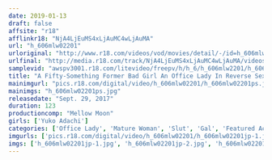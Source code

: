 ```yaml
---
date: 2019-01-13
draft: false
affsite: "r18"
afflinkr18: "NjA4LjEuMS4xLjAuMC4wLjAuMA"
url: "h_606mlw02201"
urloriginal: "http://www.r18.com/videos/vod/movies/detail/-/id=h_606mlw02201"
urlfinal: "http://media.r18.com/track/NjA4LjEuMS4xLjAuMC4wLjAuMA/videos/vod/movies/detail/-/id=h_606mlw02201"
samplevid: "awspv3001.r18.com/litevideo/freepv/h/h_6/h_606mlw2201/h_606mlw2201_dmb_w.mp4"
title: "A Fifty-Something Former Bad Girl An Office Lady In Reverse Sexual Harassment 'Hurry Up And Whip Out Your Cock!' Yuko Adachi"
mainimgurl: "pics.r18.com/digital/video/h_606mlw02201/h_606mlw02201ps.jpg"
mainimgs: "h_606mlw02201ps.jpg"
releasedate: "Sept. 29, 2017"
duration: 123
productioncomp: "Mellow Moon"
girls: ['Yuko Adachi']
categories: ['Office Lady', 'Mature Woman', 'Slut', 'Gal', 'Featured Actress', 'Drama', 'Blowjob', 'Masturbation', 'Masochist Man', 'Hi-Def']
imgurls: ['pics.r18.com/digital/video/h_606mlw02201/h_606mlw02201jp-1.jpg', 'pics.r18.com/digital/video/h_606mlw02201/h_606mlw02201jp-2.jpg', 'pics.r18.com/digital/video/h_606mlw02201/h_606mlw02201jp-3.jpg', 'pics.r18.com/digital/video/h_606mlw02201/h_606mlw02201jp-4.jpg', 'pics.r18.com/digital/video/h_606mlw02201/h_606mlw02201jp-5.jpg', 'pics.r18.com/digital/video/h_606mlw02201/h_606mlw02201jp-6.jpg', 'pics.r18.com/digital/video/h_606mlw02201/h_606mlw02201jp-7.jpg', 'pics.r18.com/digital/video/h_606mlw02201/h_606mlw02201jp-8.jpg', 'pics.r18.com/digital/video/h_606mlw02201/h_606mlw02201jp-9.jpg', 'pics.r18.com/digital/video/h_606mlw02201/h_606mlw02201jp-10.jpg', 'pics.r18.com/digital/video/h_606mlw02201/h_606mlw02201jp-11.jpg', 'pics.r18.com/digital/video/h_606mlw02201/h_606mlw02201jp-12.jpg', 'pics.r18.com/digital/video/h_606mlw02201/h_606mlw02201jp-13.jpg', 'pics.r18.com/digital/video/h_606mlw02201/h_606mlw02201jp-14.jpg', 'pics.r18.com/digital/video/h_606mlw02201/h_606mlw02201jp-15.jpg', 'pics.r18.com/digital/video/h_606mlw02201/h_606mlw02201jp-16.jpg', 'pics.r18.com/digital/video/h_606mlw02201/h_606mlw02201jp-17.jpg', 'pics.r18.com/digital/video/h_606mlw02201/h_606mlw02201jp-18.jpg', 'pics.r18.com/digital/video/h_606mlw02201/h_606mlw02201jp-19.jpg', 'pics.r18.com/digital/video/h_606mlw02201/h_606mlw02201jp-20.jpg']
imgs: ['h_606mlw02201jp-1.jpg', 'h_606mlw02201jp-2.jpg', 'h_606mlw02201jp-3.jpg', 'h_606mlw02201jp-4.jpg', 'h_606mlw02201jp-5.jpg', 'h_606mlw02201jp-6.jpg', 'h_606mlw02201jp-7.jpg', 'h_606mlw02201jp-8.jpg', 'h_606mlw02201jp-9.jpg', 'h_606mlw02201jp-10.jpg', 'h_606mlw02201jp-11.jpg', 'h_606mlw02201jp-12.jpg', 'h_606mlw02201jp-13.jpg', 'h_606mlw02201jp-14.jpg', 'h_606mlw02201jp-15.jpg', 'h_606mlw02201jp-16.jpg', 'h_606mlw02201jp-17.jpg', 'h_606mlw02201jp-18.jpg', 'h_606mlw02201jp-19.jpg', 'h_606mlw02201jp-20.jpg']
---
```

